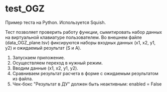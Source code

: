 # test_OGZ
Пример теста на Python. Используется Squish.

Тест позволяет проверить работу функции, сымитировать набор данных на виртуальной клавиатуре пользователем.
Во внешнем файле (data_OGZ_plane.tsv) фиксируются наборы входных данных (x1, x2, y1, y2) и ожидаемый результат (S и A).

1. Запускаем приложение.
2. Осуществляем переход в нужный режим.
3. Вводим данные (x1, x2, y1, y2).
4. Сравниваем результат расчета в форме с ожидаемым результатом из файла.
5. Чек-бокс "Результат в ДУ" должен быть неактивным: enabled = False
